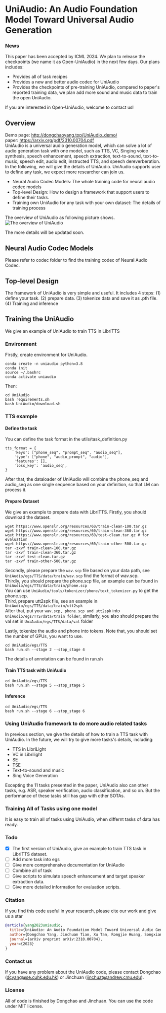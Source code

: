 # UniAudio: An Audio Foundation Model Toward Universal Audio Generation
### News
This paper has been accepted by ICML 2024. We plan to release the checkpoints (we name it as Open-UniAudio) in the next few days. Our plans includes:
- Provides all of task recipes
- Provides a new and better audio codec for UniAudio
- Provides the checkpoints of pre-training UniAudio, compared to paper's reported training data, we plan add more sound and music data to train the open UniAudio.

If you are interested in Open-UniAudio, welcome to contact us! 

## Overview
Demo page: http://dongchaoyang.top/UniAudio_demo/ <br>
paper: https://arxiv.org/pdf/2310.00704.pdf <br>
UniAudio is a universal audio generation model, which can solve a lot of audio generation task with one model, such as TTS, VC, Singing voice synthesis, speech enhancement, speech extraction, text-to-sound, text-to-music, speech edit, audio edit, instructed TTS, and speech dereverberation. In the following, we will give the details of UniAudio. UniAudio supports user to define any task, we expect more researcher can join us. <br>
- Neural Audio Codec Models: The whole training code for neural audio codec models
- Top-level Design: How to design a framework that support users to define their tasks.
- Training own UniAudio for any task with your own dataset: The details of training process

The overview of UniAudio as following picture shows.
![The overview of UniAudio](fig/model.png)


The more details will be updatad soon.

## Neural Audio Codec Models
Please refer to codec folder to find the training codec of Neural Audio Codec. 

## Top-level Design
The framework of UniAudio is very simple and useful. It includes 4 steps: (1) define your task. (2) prepare data. (3) tokenize data and save it as .pth file. (4) Training and inference


## Training the UniAudio
We give an example of UniAudio to train TTS in LibriTTS
### Environment 
Firstly, create environment for UniAudio.
```
conda create -n uniaudio python=3.8
conda init
source ~/.bashrc
conda activate uniaudio
```
Then:
```
cd UniAudio
bash requirements.sh
bash UniAudio/download.sh
```
### TTS example
#### Define the task
You can define the task format in the utils/task_definition.py
```
tts_format = {
    'keys': ["phone_seq", "prompt_seq", "audio_seq"],
    'type': ["phone", "audio_prompt", "audio"],
    'features': [],
    'loss_key': 'audio_seq',
}
```
After that, the dataloader of UniAudio will combine the phone_seq and audio_seq as one single sequence based on your definition, so that LM can process it.
#### Prepare Dataset
We give an example to prepare data with LibriTTS. Firstly, you should download the dataset.
```
wget https://www.openslr.org/resources/60/train-clean-100.tar.gz
wget https://www.openslr.org/resources/60/train-clean-360.tar.gz
wget https://www.openslr.org/resources/60/test-clean.tar.gz # for evaluation
wget https://www.openslr.org/resources/60/train-other-500.tar.gz
tar -zxvf train-clean-100.tar.gz
tar -zxvf train-clean-360.tar.gz
tar -zxvf test-clean.tar.gz
tar -zxvf train-other-500.tar.gz
```
Secondly, please prepare the ```wav.scp``` file based on your data path, see ```UniAudio/egs/TTS/data/train/wav.scp``` find the format of wav.scp. <br>
Thirdly, you should prepare the phone.scp file, an example can be found in ```UniAudio/egs/TTS/data/train/phone.scp``` <br>
You can use ```UniAudio/tools/tokenizer/phone/text_tokenizer.py``` to get the phone.scp. <br>
Third, prepare utt2spk file, see an example in ```UniAudio/egs/TTS/data/train/utt2spk```   <br>
After that, put your ```wav.scp, phone.scp and utt2spk``` into ```UniAudio/egs/TTS/data/train folder```, similarly, you also should prepare the val set in ```UniAudio/egs/TTS/data/val``` folder <br>

Lastly, tokenize the audio and phone into tokens. Note that, you should set the number of GPUs, you want to use.
```
cd UniAudio/egs/TTS
bash run.sh --stage 2 --stop_stage 4
```
The details of annotation can be found in run.sh <br>

#### Train TTS task with UniAudio
```
cd UniAudio/egs/TTS
bash run.sh --stage 5 --stop_stage 5
```

#### Inference
```
cd UniAudio/egs/TTS
bash run.sh --stage 6 --stop_stage 6
```

### Using UniAudio framework to do more audio related tasks
In previous section, we give the details of how to train a TTS task with UniAudio. In the future, we will try to give more tasks's details, including: <br>
- TTS in LibriLight 
- VC in Librilight
- SE 
- TSE
- Text-to-sound and music
- Sing Voice Generation

Excepting the 11 tasks presented in the paper, UniAudio also can other tasks, e.g. ASR, speaker verification, audio classification, and so on. But the performance of these tasks still has gap with other SOTAs. 

### Training All of Tasks using one model
It is easy to train all of tasks using UniAudio, when differnt tasks of data has ready.

### Todo

- [x] The first version of UniAudio, give an example to train TTS task in LibriTTS dataset.
- [ ] Add more task into egs 
- [ ] Give more comprehensive documentation for UniAudio
- [ ] Combine all of task
- [ ] Give scripts to simulate speech enhancement and target speaker extraction data.
- [ ] Give more detailed information for evaluation scripts.

### Citation
If you find this code useful in your research, please cite our work and give us a star
```bib
@article{yang2023uniaudio,
  title={UniAudio: An Audio Foundation Model Toward Universal Audio Generation},
  author={Dongchao Yang, Jinchuan Tian, Xu Tan, Rongjie Huang, Songxiang Liu, Xuankai Chang, Jiatong Shi, Sheng Zhao, Jiang Bian, Xixin Wu, Zhou Zhao, Helen Meng},
  journal={arXiv preprint arXiv:2310.00704},
  year={2023}
}
```

### Contact us
If you have any problem about the UniAudio code, please contact Dongchao (dcyang@se.cuhk.edu.hk) or Jinchuan (jinchuat@andrew.cmu.edu). 

### License
All of code is finished by Dongchao and Jinchuan. You can use the code under MIT license.
